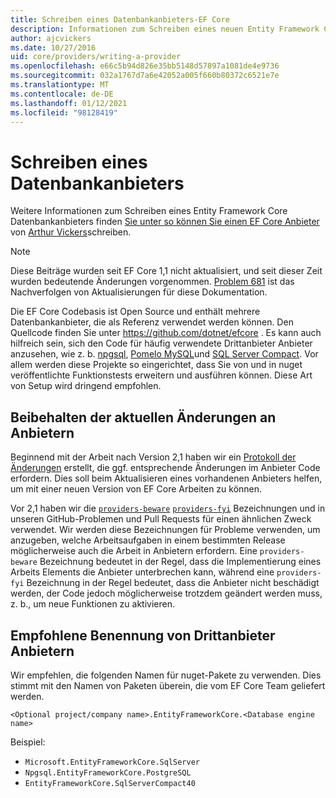 ```yaml
---
title: Schreiben eines Datenbankanbieters-EF Core
description: Informationen zum Schreiben eines neuen Entity Framework Core Anbieters
author: ajcvickers
ms.date: 10/27/2016
uid: core/providers/writing-a-provider
ms.openlocfilehash: e66c5b94d826e35bb5148d57897a1081de4e9736
ms.sourcegitcommit: 032a1767d7a6e42052a005f660b80372c6521e7e
ms.translationtype: MT
ms.contentlocale: de-DE
ms.lasthandoff: 01/12/2021
ms.locfileid: "98128419"
---
```

# <a name="writing-a-database-provider"></a>Schreiben eines Datenbankanbieters

Weitere Informationen zum Schreiben eines Entity Framework Core Datenbankanbieters finden [Sie unter so können Sie einen EF Core Anbieter](https://blog.oneunicorn.com/2016/11/11/so-you-want-to-write-an-ef-core-provider/) von [Arthur Vickers](https://github.com/ajcvickers)schreiben.

> [!NOTE]
> Diese Beiträge wurden seit EF Core 1,1 nicht aktualisiert, und seit dieser Zeit wurden bedeutende Änderungen vorgenommen.
[Problem 681](https://github.com/dotnet/EntityFramework.Docs/issues/681) ist das Nachverfolgen von Aktualisierungen für diese Dokumentation.

Die EF Core Codebasis ist Open Source und enthält mehrere Datenbankanbieter, die als Referenz verwendet werden können. Den Quellcode finden Sie unter <https://github.com/dotnet/efcore> . Es kann auch hilfreich sein, sich den Code für häufig verwendete Drittanbieter Anbieter anzusehen, wie z. b. [npgsql](https://github.com/npgsql/Npgsql.EntityFrameworkCore.PostgreSQL), [Pomelo MySQL](https://github.com/PomeloFoundation/Pomelo.EntityFrameworkCore.MySql)und [SQL Server Compact](https://github.com/ErikEJ/EntityFramework.SqlServerCompact). Vor allem werden diese Projekte so eingerichtet, dass Sie von und in nuget veröffentlichte Funktionstests erweitern und ausführen können. Diese Art von Setup wird dringend empfohlen.

## <a name="keeping-up-to-date-with-provider-changes"></a>Beibehalten der aktuellen Änderungen an Anbietern

Beginnend mit der Arbeit nach Version 2,1 haben wir ein [Protokoll der Änderungen](xref:core/providers/provider-log) erstellt, die ggf. entsprechende Änderungen im Anbieter Code erfordern. Dies soll beim Aktualisieren eines vorhandenen Anbieters helfen, um mit einer neuen Version von EF Core Arbeiten zu können.

Vor 2,1 haben wir die [`providers-beware`](https://github.com/dotnet/efcore/labels/providers-beware) [`providers-fyi`](https://github.com/dotnet/efcore/labels/providers-fyi) Bezeichnungen und in unseren GitHub-Problemen und Pull Requests für einen ähnlichen Zweck verwendet. Wir werden diese Bezeichnungen für Probleme verwenden, um anzugeben, welche Arbeitsaufgaben in einem bestimmten Release möglicherweise auch die Arbeit in Anbietern erfordern. Eine `providers-beware` Bezeichnung bedeutet in der Regel, dass die Implementierung eines Arbeits Elements die Anbieter unterbrechen kann, während eine `providers-fyi` Bezeichnung in der Regel bedeutet, dass die Anbieter nicht beschädigt werden, der Code jedoch möglicherweise trotzdem geändert werden muss, z. b., um neue Funktionen zu aktivieren.

## <a name="suggested-naming-of-third-party-providers"></a>Empfohlene Benennung von Drittanbieter Anbietern

Wir empfehlen, die folgenden Namen für nuget-Pakete zu verwenden. Dies stimmt mit den Namen von Paketen überein, die vom EF Core Team geliefert werden.

`<Optional project/company name>.EntityFrameworkCore.<Database engine name>`

Beispiel:

* `Microsoft.EntityFrameworkCore.SqlServer`
* `Npgsql.EntityFrameworkCore.PostgreSQL`
* `EntityFrameworkCore.SqlServerCompact40`
